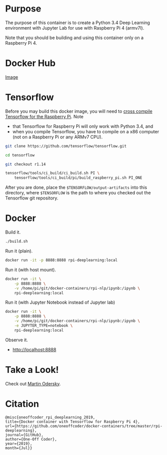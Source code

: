 # Purpose

The purpose of this container is to create a Python 3.4 Deep Learning environment with Jupyter Lab for use with Raspberry Pi 4 (armv7l).

Note that you should be building and using this container only on a Raspberry Pi 4.

# Docker Hub

[Image](https://hub.docker.com/r/oneoffcoder/rpi-deeplearning)

# Tensorflow

Before you may build this docker image, you will need to [cross compile Tensorflow for the Raspberry Pi](https://www.tensorflow.org/install/source_rpi). Note 

* that Tensorflow for Raspberry Pi will only work with Python 3.4, and
* when you compile Tensorflow, you have to compile on a x86 computer (not on a Raspberry Pi or any ARMv7 CPU).

```bash
git clone https://github.com/tensorflow/tensorflow.git

cd tensorflow

git checkout r1.14

tensorflow/tools/ci_build/ci_build.sh PI \
    tensorflow/tools/ci_build/pi/build_raspberry_pi.sh PI_ONE
```

After you are done, place the `$TENSORFLOW/output-artifacts` into this directory, where `$TENSORFLOW` is the path to where you checked out the Tensorflow git repository.

# Docker

Build it.

```bash
./build.sh
```

Run it (plain).

```bash
docker run -it -p 8888:8888 rpi-deeplearning:local
```

Run it (with host mount).

```bash
docker run -it \
    -p 8888:8888 \
    -v /home/pi/git/docker-containers/rpi-nlp/ipynb:/ipynb \
    rpi-deeplearning:local
```

Run it (with Jupyter Notebook instead of Jupyter lab)

```bash
docker run -it \
    -p 8888:8888 \
    -v /home/pi/git/docker-containers/rpi-nlp/ipynb:/ipynb \
    -e JUPYTER_TYPE=notebook \
    rpi-deeplearning:local
```

Observe it.

* [http://localhost:8888](http://localhost:8888)

# Take a Look!

Check out [Martin Odersky](https://en.wikipedia.org/wiki/Martin_Odersky).

# Citation

```
@misc{oneoffcoder_rpi_deeplearning_2019, 
title={Docker container with Tensorflow for Raspberry Pi 4}, 
url={https://github.com/oneoffcoder/docker-containers/tree/master/rpi-deeplearning}, 
journal={GitHub},
author={One-Off Coder}, 
year={2019}, 
month={Jul}}
```
